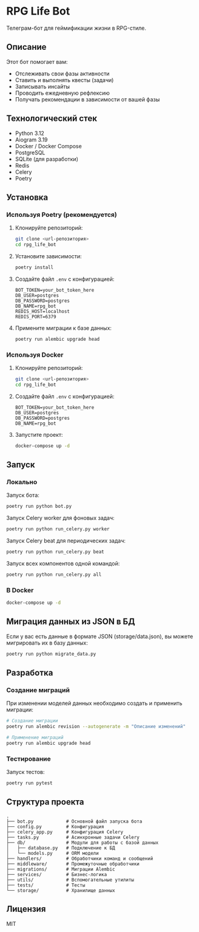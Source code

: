 # RPG Life Bot

Телеграм-бот для геймификации жизни в RPG-стиле.

## Описание

Этот бот помогает вам:
- Отслеживать свои фазы активности
- Ставить и выполнять квесты (задачи)
- Записывать инсайты 
- Проводить ежедневную рефлексию
- Получать рекомендации в зависимости от вашей фазы

## Технологический стек

- Python 3.12
- Aiogram 3.19
- Docker / Docker Compose
- PostgreSQL
- SQLite (для разработки)
- Redis
- Celery
- Poetry

## Установка

### Используя Poetry (рекомендуется)

1. Клонируйте репозиторий:
   ```bash
   git clone <url-репозитория>
   cd rpg_life_bot
   ```

2. Установите зависимости:
   ```bash
   poetry install
   ```

3. Создайте файл `.env` с конфигурацией:
   ```
   BOT_TOKEN=your_bot_token_here
   DB_USER=postgres
   DB_PASSWORD=postgres
   DB_NAME=rpg_bot
   REDIS_HOST=localhost
   REDIS_PORT=6379
   ```

4. Примените миграции к базе данных:
   ```bash
   poetry run alembic upgrade head
   ```

### Используя Docker

1. Клонируйте репозиторий:
   ```bash
   git clone <url-репозитория>
   cd rpg_life_bot
   ```

2. Создайте файл `.env` с конфигурацией:
   ```
   BOT_TOKEN=your_bot_token_here
   DB_USER=postgres
   DB_PASSWORD=postgres
   DB_NAME=rpg_bot
   ```

3. Запустите проект:
   ```bash
   docker-compose up -d
   ```

## Запуск

### Локально 

Запуск бота:
```bash
poetry run python bot.py
```

Запуск Celery worker для фоновых задач:
```bash
poetry run python run_celery.py worker
```

Запуск Celery beat для периодических задач:
```bash
poetry run python run_celery.py beat
```

Запуск всех компонентов одной командой:
```bash
poetry run python run_celery.py all
```

### В Docker

```bash
docker-compose up -d
```

## Миграция данных из JSON в БД

Если у вас есть данные в формате JSON (storage/data.json), вы можете мигрировать их в базу данных:

```bash
poetry run python migrate_data.py
```

## Разработка

### Создание миграций

При изменении моделей данных необходимо создать и применить миграции:

```bash
# Создание миграции
poetry run alembic revision --autogenerate -m "Описание изменений"

# Применение миграций
poetry run alembic upgrade head
```

### Тестирование

Запуск тестов:

```bash
poetry run pytest
```

## Структура проекта

```
.
├── bot.py            # Основной файл запуска бота
├── config.py         # Конфигурация
├── celery_app.py     # Конфигурация Celery
├── tasks.py          # Асинхронные задачи Celery
├── db/               # Модули для работы с базой данных
│   ├── database.py   # Подключение к БД
│   └── models.py     # ORM модели
├── handlers/         # Обработчики команд и сообщений
├── middleware/       # Промежуточные обработчики
├── migrations/       # Миграции Alembic
├── services/         # Бизнес-логика
├── utils/            # Вспомогательные утилиты
├── tests/            # Тесты
└── storage/          # Хранилище данных
```

## Лицензия

MIT 